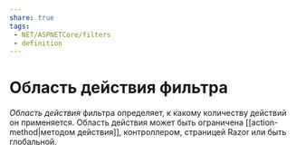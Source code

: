 ```yaml
---
share: true
tags:
 - NET/ASPNETCore/filters
 - definition
---
```

# Область действия фильтра
*Область действия* фильтра определяет, к какому количеству действий он применяется. Область действия может быть ограничена [[action-method|методом действия]], контроллером, страницей Razor или быть глобальной.